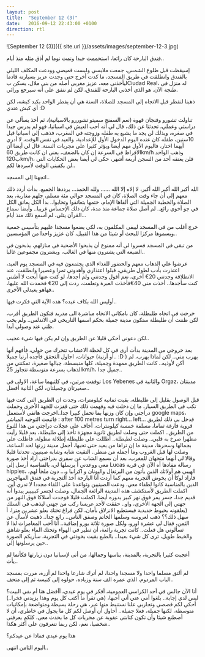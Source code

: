 ```yaml
---
layout: post
title:  "September 12 (3)"
date:   2016-09-12 22:43:00 +0100
direction: rtl
---
```


![September 12 (3)]({{ site.url }}/assets/images/september-12-3.jpg)

فندق البارحة كان رائعا، استحممت جيدا ونمت نوما لم أذق مثله منذ أيام..

إسيقظت قبل طلوع الشمس، جمعت ملابسي ولبست قميصي وودعت المكلف الليلي بالفندق وانطلقت في طريق المسجد، ما كدت أخرج حتى وجدت عزيز بسيارته قادما ليأخذني معه، عزيز مغربي أصله من بني ملال، يسكن بCiudad Real، له منزل في طنجة الآن. هو الذي أخذني البارحة للفندق، لكن لم نتفق على أنه سيرجع ورائي.

ذهبنا لنفطر قبل الاتجاه إلى المسجد للصلاة، السنة هي أن يفطر الواحد بكبد كبشه، لكن أي كبش عندي :D

تناولت تشورو وفنجان قهوة (نعم السفنج سميتو تشوررو بالاسبانية)، ثم أخذ يسألي عن دراستي وعملي، تحدثنا عن ذلك، قال لي أنه أحب العيش في اسبانيا، فهو لم يدرس جيدا في صغره، وبذلك لن يجد ما يشبع به طفله وزوجته في المغرب، فذهب إلى اسبانيا قبل 10سنين، طفله كان عنده اليوم الدخول الأول للإعدادية، والعيد في نفس الوقت، لا أدري أيهما اختار، فاليوم الأول مهم أيضا ويؤثر كثيرا على مجريات السنة. قال لي أيضا أن الافراط في السرعة إن كان بالضعف، يعني ان كانت طريق 60km/h وذهب الواحد ب120km/h، فلن يعتقه أحد من السجن أربعة أشهر، حكى لي أيضا بعض الحكايات التي لن يكفيني الوقت لأسردها لكم..

اتجهنا إلى المسجد..

الله أكبر الله أكبر الله أكبر، لا إلاه إلا الله ...... ولله الحمد... يرددها الجميع، بدأت أردد ذلك معهم إلى أن جاء وقت الصلاة، كان في المسجد حوالي مئة مسلم، جلهم مغاربة، بعد الصلاة والخطبة الجميلة التي ألقاها الإمام، ختمها بتعانقوا وتحابوا.. بدأ الكل يعانق الكل في جو أخوي رائع.. لم أصل صلاة جماعة منذ مدة، كان ذلك الإحساس غريبا.. وأيضا سماع القرآن يتلى، لم أسمع ذلك منذ أيام...

خرج أغلب من في المسجد ليبقى المكلفون به، لكي يضعوا مسجدا عليهم بتأسيس جمعية ويسموها مركزا للبحث أو شيئا من هذا القبيل، كان عزيز واحدا من المؤسسين..

من تبقى في المسجد فسروا لي أنه ممنوع أن يذبحوا الأضحية في منازلهم، يذبحون في الضيعة التي يشترون منها في الغالب، ويشترون مجموعين غالبا..

عرضوا علي الذهاب معهم والحضور للغذاء الذي يجتمعون فيه في المسجد يوم العيد، اعتذرت بأدب لطول طريقي، قبلوا اعتذاري وأهدوني تمرا وعصيرا وانطلقت، عند الانطلاقة وجدتني 20€ أخرى، نعم أقول وجدتني ولم أجدها، لو كنت عنها أبحث لا أظنني كنت سأجدها.. أخذت مني 40€فأخذت العبرة وتعلمت، ردت إلي 20€ فحمدت الله عليها، فهاهو يعيدلي الأخرى..

أوليس الله بكاف عبده؟ هذه الآية التي فكرت فيها..

خرجت في اتجاه طليطلة، كان بامكاني الاتجاه مباشرة الى مدريد فتكون الطريق أقرب، لكن ظننت أن طليطلة ستكون مدينة جميلة بحكم اسمها التاريخي في الاندلس.. ولم يخب ظني عند وصولي أبدا.

لكن دعوني أحكي قليلا عن الطريق وإن لم يكن فيها شيء عجيب..

بعد خروجي من المدينة بدأت أرى في كل لحظة الاعشاب تتحرك من حولي، فأفهم أنها حيوانات، احاول التحقق فأجده أرنبا جميلا (أو أرنبة.. :D ) يهرب مني.. لكن لماذا يهرب، لم أكن لأوذيه.. كانت الطريق ممهدة وجميلة، كلها منبسطة، جبالها صغيرة، تمكنني من الذهاب بسرعة متوسطة تتجاوز 25km/h، جميل جدا..

توقفت مرتين، في كلتيهما ساعة، الاولى في Los Yebenes والثانية في Orgaz، مدينتان صغيرتان وجميلتان، لكن الثانية أفضل..

قبل الوصول بقليل إلى طليطلة، بقيت ثمانية كيلومترات، وجدت ان الطريق التي كنت فيها تكب في الطريق السيار، ما إن دخلت فيه وفهمت ذلك حتى قفزت للجهة الأخرى وحملت دراجتي وإن كان وزنها بما تحمل كبيرا جدا..اخرجت هاتفي لأستعمل google maps، فاتبعت التوجيه المباشر : after 100 metres turn right... left... فدخل بي ذلك لطريق قروية فارغة تماما، مسلفة خمسة كيلومترات، أخاف على عجلات دراجتي من هذا للنوع من الطريق.. اكملت حتى وصلت لطريق ثانوية مجهزة تأخذ إلى طليطلة، بعد قليلا رأيت مظهرا صرخ به قلبي.. وصلت لطيطلة.. أطللت على طليطلة إطلالة مطولة، فأطلت علي بجمالها وسحرها، مدينة ما إن تراها من بعيد حتى تحبها، أجمل مدينة زرتها لحد الساعة، وصلت لها قبل الغروب وما أجمله من منظر.. التقيت شابة وشابة صينيين، تحدثنا قليلا وقالا لي أنهما متجهان للمغرب، بعد أن ىسمع الشاب عن سفري بدراجتي أراد أخذ صورة معي ووعدني أ يرسلها لي، بالمناسبة أرسل إلي Lucas رسالة مفادها أه الآن في قرية hippies، الهيبي هم أولائك الذين يأتون من البرتغال واليونان و اكرانيا و... دون ملجأ لهم، فأراد لوكا أن يخوض التجربة معهم كما أردت أنا البارحة أخذ التجربة في فندق المهاجرين الذين بالمناسبة كانوا لطفاء معي. ودعت الصينيين وتواعدنا على اللقاء مجددا لا ندري أين. اكملت الطريق لأستكشف هذه المدينة الرائعة الجمال، وصلت لجسر كبيييير يبدوا أنه قديم جدا، جسر يمر فوق نهر كبير بدوره أيضا. اكملت قليلا فوجدت أسلاكا فوق النهر من جهتي إلى الجهة الأخرى، واو.. حققت لأجد عريسا ركب من جهتي ليذهب في السلك (يعلقونه بخيوط حديدية فيستطيع الانزلاق بأمان، لكن فراغ تحتك بعلو عشرين مترا، أ سهل ذلك؟؟ ذهب لعروسه وسلمها الخاتم وصفق الناس.. رائع جدا.. ذهبت لأسأل عن الثمن، فقال لي عشرة اورو، ولكل صورة ثلاثة يورو إضافية.. أنا أحب المغامرات لذا لا تسألوني هل فعلت.. كانت تجربة رائعة، أن تطير في الهواء وتحتك الماء بعلو شاهق والخيط طويل، ترى كل شيء بعيدا.. بالطبع بقيت بخوذتي في التجربة، سأريكم الصورة حين يرسلونها إلي..

أعجبت كثيرا بالتجربة، بالمدينة، بناسها وجمالها، من أتى لإسبانيا دون زيارتها فكأنما لم يأت..

لم ألتق مسلما واحدا ولا مسجدا واحدا، لم أترك شارعا واحدا لم أزره، مررت بمسجد الباب المردوم، الذي عمره الف سنة وزياده، حولوه إلى كنيسة ثم إلى متحف..

أنا الآن جالس في أحد الكراسي العمومية، أفكر في يوم عيدي، أأفضل هنا أم ىفي البيت؟ ليس لدي إجابة.. بلغوا أمي عني أني أحبها، (هي تقرأ ما أكتب كل يوم وهذا يزيدني فخرا..) أحكي لكم قصصي وتجاربي علنا نستنبط منها عبر، هي رحلة بسيطة ومتواضعة بإمكانيات متوسطة، لكنها جميلة، فعلا جميلة.. أحاول أن أوصل لكم كل ما يجول في خاطري، أن لا أصطنع شيئا وأن تكون كتابتي عفوية عن مجريات كل ما يحدث معي، كلكم يعرفني شخصيا، نعم، لكن ربما تتعرفون علي أكثر هكذا..

هذا يوم عيدي فماذا عن عيدكم؟

اليوم الثامن انتهى..